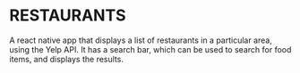 # RESTAURANTS

A react native app that displays a list of restaurants in a particular area, using the Yelp API. It has a search bar, which can be used to search for food items, and displays the results.

